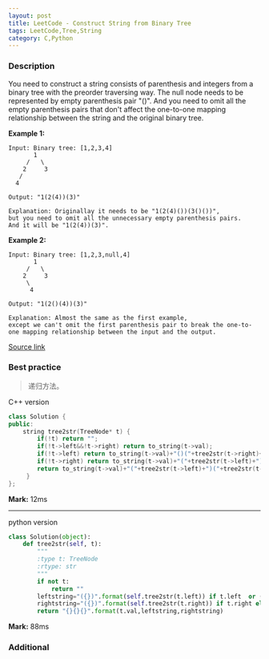 ```yaml
---
layout: post
title: LeetCode - Construct String from Binary Tree
tags: LeetCode,Tree,String
category: C,Python
---
```



### Description
You need to construct a string consists of parenthesis and integers from a binary tree with the preorder traversing way.
The null node needs to be represented by empty parenthesis pair "()". And you need to omit all the empty parenthesis pairs that don't affect the one-to-one mapping relationship between the string and the original binary tree.

**Example 1:**

```
Input: Binary tree: [1,2,3,4]
       1
     /   \
    2     3
   /    
  4     

Output: "1(2(4))(3)"

Explanation: Originallay it needs to be "1(2(4)())(3()())",
but you need to omit all the unnecessary empty parenthesis pairs.
And it will be "1(2(4))(3)".
```

**Example 2:**

```
Input: Binary tree: [1,2,3,null,4]
       1
     /   \
    2     3
     \  
      4

Output: "1(2()(4))(3)"

Explanation: Almost the same as the first example,
except we can't omit the first parenthesis pair to break the one-to-one mapping relationship between the input and the output.
```

[Source link](https://leetcode.com/problems/construct-string-from-binary-tree/#/description)


### Best practice

>递归方法。

C++ version

```c++
class Solution {
public:
    string tree2str(TreeNode* t) {
        if(!t) return "";
        if(!t->left&&!t->right) return to_string(t->val);
        if(!t->left) return to_string(t->val)+"()("+tree2str(t->right)+")";
        if(!t->right) return to_string(t->val)+"("+tree2str(t->left)+")";
        return to_string(t->val)+"("+tree2str(t->left)+")("+tree2str(t->right)+")";
     }
};
```

**Mark:** 12ms

----
python version

```python
class Solution(object):
    def tree2str(self, t):
        """
        :type t: TreeNode
        :rtype: str
        """
        if not t:
            return ""
        leftstring="({})".format(self.tree2str(t.left)) if t.left  or (not t.left and t.right) else ""
        rightstring="({})".format(self.tree2str(t.right)) if t.right else ""
        return "{}{}{}".format(t.val,leftstring,rightstring)
```

**Mark:** 88ms

### Additional
